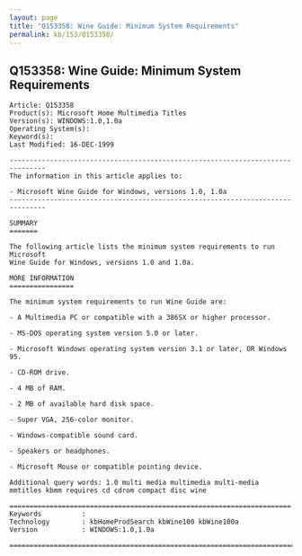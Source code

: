 ```yaml
---
layout: page
title: "Q153358: Wine Guide: Minimum System Requirements"
permalink: kb/153/Q153358/
---
```


## Q153358: Wine Guide: Minimum System Requirements

	Article: Q153358
	Product(s): Microsoft Home Multimedia Titles
	Version(s): WINDOWS:1.0,1.0a
	Operating System(s): 
	Keyword(s): 
	Last Modified: 16-DEC-1999
	
	-------------------------------------------------------------------------------
	The information in this article applies to:
	
	- Microsoft Wine Guide for Windows, versions 1.0, 1.0a 
	-------------------------------------------------------------------------------
	
	SUMMARY
	=======
	
	The following article lists the minimum system requirements to run Microsoft
	Wine Guide for Windows, versions 1.0 and 1.0a.
	
	MORE INFORMATION
	================
	
	The minimum system requirements to run Wine Guide are:
	
	- A Multimedia PC or compatible with a 386SX or higher processor.
	
	- MS-DOS operating system version 5.0 or later.
	
	- Microsoft Windows operating system version 3.1 or later, OR Windows 95.
	
	- CD-ROM drive.
	
	- 4 MB of RAM.
	
	- 2 MB of available hard disk space.
	
	- Super VGA, 256-color monitor.
	
	- Windows-compatible sound card.
	
	- Speakers or headphones.
	
	- Microsoft Mouse or compatible pointing device.
	
	Additional query words: 1.0 multi media multimedia multi-media mmtitles kbmm requires cd cdrom compact disc wine
	
	======================================================================
	Keywords          :  
	Technology        : kbHomeProdSearch kbWine100 kbWine100a
	Version           : WINDOWS:1.0,1.0a
	
	=============================================================================
	
